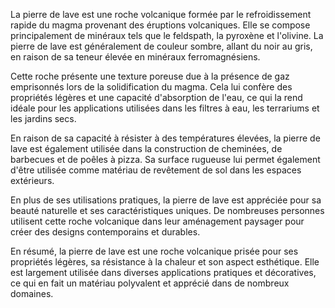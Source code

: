 La pierre de lave est une roche volcanique formée par le refroidissement rapide du magma provenant des éruptions volcaniques. Elle se compose principalement de minéraux tels que le feldspath, la pyroxène et l'olivine. La pierre de lave est généralement de couleur sombre, allant du noir au gris, en raison de sa teneur élevée en minéraux ferromagnésiens.

Cette roche présente une texture poreuse due à la présence de gaz emprisonnés lors de la solidification du magma. Cela lui confère des propriétés légères et une capacité d'absorption de l'eau, ce qui la rend idéale pour les applications utilisées dans les filtres à eau, les terrariums et les jardins secs.

En raison de sa capacité à résister à des températures élevées, la pierre de lave est également utilisée dans la construction de cheminées, de barbecues et de poêles à pizza. Sa surface rugueuse lui permet également d'être utilisée comme matériau de revêtement de sol dans les espaces extérieurs.

En plus de ses utilisations pratiques, la pierre de lave est appréciée pour sa beauté naturelle et ses caractéristiques uniques. De nombreuses personnes utilisent cette roche volcanique dans leur aménagement paysager pour créer des designs contemporains et durables.

En résumé, la pierre de lave est une roche volcanique prisée pour ses propriétés légères, sa résistance à la chaleur et son aspect esthétique. Elle est largement utilisée dans diverses applications pratiques et décoratives, ce qui en fait un matériau polyvalent et apprécié dans de nombreux domaines.